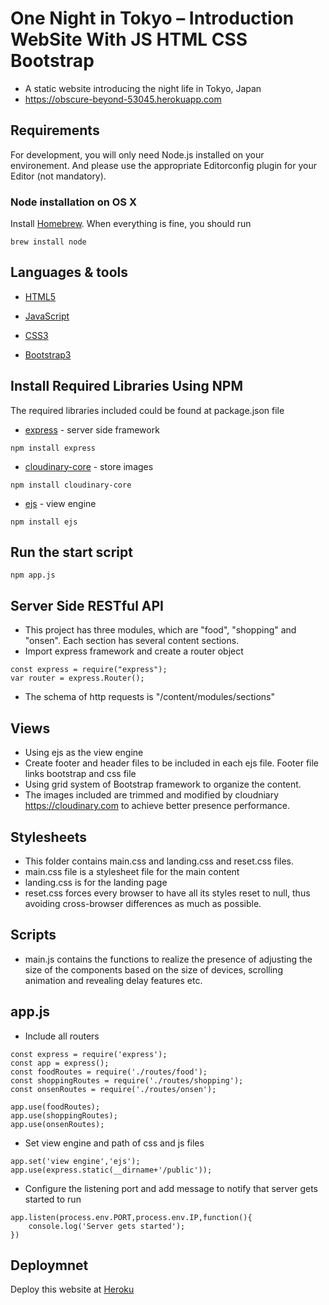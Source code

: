 # One Night in Tokyo – Introduction WebSite With JS HTML CSS Bootstrap
* A static website introducing the night life in Tokyo, Japan
*  https://obscure-beyond-53045.herokuapp.com 

## Requirements

For development, you will only need Node.js installed on your environement. And please use the appropriate Editorconfig plugin for your Editor (not mandatory).

### Node installation on OS X

Install [Homebrew](https://brew.sh). When everything is fine, you should run
```
brew install node
```


## Languages & tools

* [HTML5](https://www.w3.org/html/)

* [JavaScript](https://www.javascript.com)

* [CSS3](https://www.w3.org/Style/CSS/Overview.en.html)

* [Bootstrap3](http://bootstrapdocs.com/v3.0.3/docs/getting-started/)

## Install Required Libraries Using NPM
The required libraries included could be found at package.json file

* [express](https://www.npmjs.com/package/express) - server side framework
```
npm install express
```
* [cloudinary-core](https://www.npmjs.com/package/cloudinary-core) - store images
```
npm install cloudinary-core
```
* [ejs](https://www.npmjs.com/package/ejs) - view engine
```
npm install ejs
```

## Run the start script
```
npm app.js
```

## Server Side RESTful API

* This project has three modules, which are "food", "shopping" and "onsen". Each section has several content sections.
* Import express framework and create a router object

```
const express = require("express");
var router = express.Router();
```

* The schema of http requests is "/content/modules/sections"

## Views

* Using ejs as the view engine
* Create footer and header files to be included in each ejs file. Footer file links bootstrap and css file
* Using grid system of Bootstrap framework to organize the content.
* The images included are trimmed and modified by cloudniary https://cloudinary.com to achieve better presence performance.

## Stylesheets

* This folder contains main.css and landing.css and reset.css files. 
* main.css file is a stylesheet file for the main content
* landing.css is for the landing page
* reset.css forces every browser to have all its styles reset to null, thus avoiding cross-browser differences as much as possible.

## Scripts

* main.js contains the functions to realize the presence of adjusting the size of the components based on the size of devices, scrolling animation and revealing delay features etc.

## app.js

* Include all routers

```
const express = require('express');
const app = express();
const foodRoutes = require('./routes/food');
const shoppingRoutes = require('./routes/shopping');
const onsenRoutes = require('./routes/onsen');

app.use(foodRoutes);
app.use(shoppingRoutes);
app.use(onsenRoutes);
```
* Set view engine and path of css and js files

```
app.set('view engine','ejs');
app.use(express.static(__dirname+'/public'));
```

* Configure the listening port and add message to notify that server gets started to run
```
app.listen(process.env.PORT,process.env.IP,function(){
	console.log('Server gets started');
})

```
## Deploymnet
Deploy this website at [Heroku](https://dashboard.heroku.com/apps)

